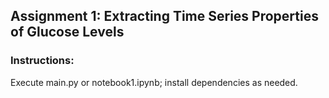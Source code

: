 ## Assignment 1: Extracting Time Series Properties of Glucose Levels

### Instructions:
Execute main.py or notebook1.ipynb; install dependencies as needed.